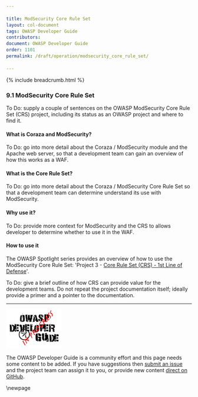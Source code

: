 ```yaml
---

title: ModSecurity Core Rule Set
layout: col-document
tags: OWASP Developer Guide
contributors:
document: OWASP Developer Guide
order: 1101
permalink: /draft/operation/modsecurity_core_rule_set/

---
```


{% include breadcrumb.html %}

### 9.1 ModSecurity Core Rule Set

To Do: supply a couple of sentences on the OWASP ModSecurity Core Rule Set (CRS) project,
including its status as an OWASP project and where to find it.

#### What is Coraza and ModSecurity?

To Do: go into more detail about the Coraza / ModSecurity module and the Apache web server,
so that a development team can gain an overview of how this works as a WAF.

#### What is the Core Rule Set?

To Do: go into more detail about the Coraza / ModSecurity Core Rule Set
so that a development team can determine understand its use with ModSecurity.

#### Why use it?

To Do: provide more context for ModSecurity and the CRS to allows developer to determine whether to use it in the WAF.

#### How to use it

The OWASP Spotlight series provides an overview of how to use the ModSecurity Core Rule Set:
'Project 3 - [Core Rule Set (CRS) - 1st Line of Defense][spotlight03]'.

To Do: give a brief outline of how CRS can provide value for the development teams.
Do not repeat the project documentation itself; ideally provide a primer and a pointer to the documentation.

----

![Developer Guide](../../assets/images/dg_wip.png "OWASP Developer Guide")

The OWASP Developer Guide is a community effort and this page needs some content to be added.
If you have suggestions then [submit an issue][issue1101] and the project team can assign it to you,
or provide new content [direct on GitHub][edit1101].

[edit1101]: https://github.com/OWASP/www-project-developer-guide/blob/main/draft/11-operation/01-modsecurity-crs.md
[issue1101]: https://github.com/OWASP/www-project-developer-guide/issues/new?labels=content&template=request.md&title=Update:%2011-operation/01-modsecurity-crs
[spotlight03]: https://youtu.be/88ZMKpiZbRI

\newpage
